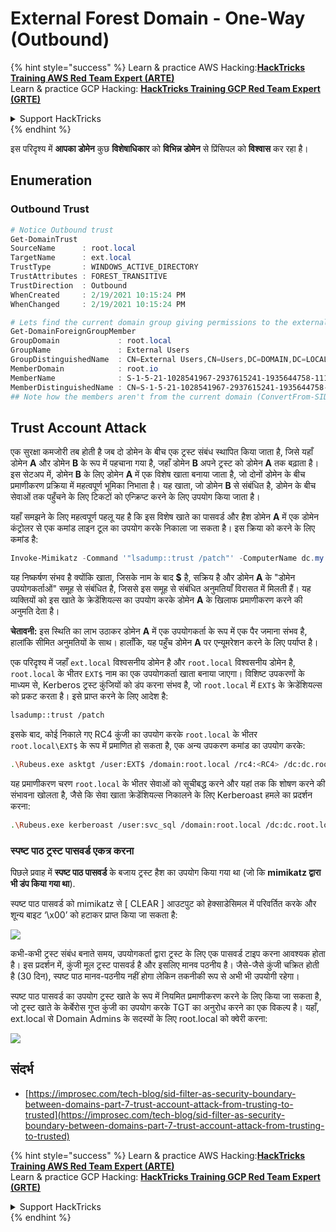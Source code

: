 # External Forest Domain - One-Way (Outbound)

{% hint style="success" %}
Learn & practice AWS Hacking:<img src="/.gitbook/assets/arte.png" alt="" data-size="line">[**HackTricks Training AWS Red Team Expert (ARTE)**](https://training.hacktricks.xyz/courses/arte)<img src="/.gitbook/assets/arte.png" alt="" data-size="line">\
Learn & practice GCP Hacking: <img src="/.gitbook/assets/grte.png" alt="" data-size="line">[**HackTricks Training GCP Red Team Expert (GRTE)**<img src="/.gitbook/assets/grte.png" alt="" data-size="line">](https://training.hacktricks.xyz/courses/grte)

<details>

<summary>Support HackTricks</summary>

* Check the [**subscription plans**](https://github.com/sponsors/carlospolop)!
* **Join the** 💬 [**Discord group**](https://discord.gg/hRep4RUj7f) or the [**telegram group**](https://t.me/peass) or **follow** us on **Twitter** 🐦 [**@hacktricks\_live**](https://twitter.com/hacktricks\_live)**.**
* **Share hacking tricks by submitting PRs to the** [**HackTricks**](https://github.com/carlospolop/hacktricks) and [**HackTricks Cloud**](https://github.com/carlospolop/hacktricks-cloud) github repos.

</details>
{% endhint %}

इस परिदृश्य में **आपका डोमेन** कुछ **विशेषाधिकार** को **विभिन्न डोमेन** से प्रिंसिपल को **विश्वास** कर रहा है।

## Enumeration

### Outbound Trust
```powershell
# Notice Outbound trust
Get-DomainTrust
SourceName      : root.local
TargetName      : ext.local
TrustType       : WINDOWS_ACTIVE_DIRECTORY
TrustAttributes : FOREST_TRANSITIVE
TrustDirection  : Outbound
WhenCreated     : 2/19/2021 10:15:24 PM
WhenChanged     : 2/19/2021 10:15:24 PM

# Lets find the current domain group giving permissions to the external domain
Get-DomainForeignGroupMember
GroupDomain             : root.local
GroupName               : External Users
GroupDistinguishedName  : CN=External Users,CN=Users,DC=DOMAIN,DC=LOCAL
MemberDomain            : root.io
MemberName              : S-1-5-21-1028541967-2937615241-1935644758-1115
MemberDistinguishedName : CN=S-1-5-21-1028541967-2937615241-1935644758-1115,CN=ForeignSecurityPrincipals,DC=DOMAIN,DC=LOCAL
## Note how the members aren't from the current domain (ConvertFrom-SID won't work)
```
## Trust Account Attack

एक सुरक्षा कमजोरी तब होती है जब दो डोमेन के बीच एक ट्रस्ट संबंध स्थापित किया जाता है, जिसे यहाँ डोमेन **A** और डोमेन **B** के रूप में पहचाना गया है, जहाँ डोमेन **B** अपने ट्रस्ट को डोमेन **A** तक बढ़ाता है। इस सेटअप में, डोमेन **B** के लिए डोमेन **A** में एक विशेष खाता बनाया जाता है, जो दोनों डोमेन के बीच प्रमाणीकरण प्रक्रिया में महत्वपूर्ण भूमिका निभाता है। यह खाता, जो डोमेन **B** से संबंधित है, डोमेन के बीच सेवाओं तक पहुँचने के लिए टिकटों को एन्क्रिप्ट करने के लिए उपयोग किया जाता है।

यहाँ समझने के लिए महत्वपूर्ण पहलू यह है कि इस विशेष खाते का पासवर्ड और हैश डोमेन **A** में एक डोमेन कंट्रोलर से एक कमांड लाइन टूल का उपयोग करके निकाला जा सकता है। इस क्रिया को करने के लिए कमांड है:
```powershell
Invoke-Mimikatz -Command '"lsadump::trust /patch"' -ComputerName dc.my.domain.local
```
यह निष्कर्षण संभव है क्योंकि खाता, जिसके नाम के बाद **$** है, सक्रिय है और डोमेन **A** के "डोमेन उपयोगकर्ताओं" समूह से संबंधित है, जिससे इस समूह से संबंधित अनुमतियाँ विरासत में मिलती हैं। यह व्यक्तियों को इस खाते के क्रेडेंशियल्स का उपयोग करके डोमेन **A** के खिलाफ प्रमाणीकरण करने की अनुमति देता है।

**चेतावनी:** इस स्थिति का लाभ उठाकर डोमेन **A** में एक उपयोगकर्ता के रूप में एक पैर जमाना संभव है, हालांकि सीमित अनुमतियों के साथ। हालाँकि, यह पहुँच डोमेन **A** पर एन्यूमरेशन करने के लिए पर्याप्त है।

एक परिदृश्य में जहाँ `ext.local` विश्वसनीय डोमेन है और `root.local` विश्वसनीय डोमेन है, `root.local` के भीतर `EXT$` नाम का एक उपयोगकर्ता खाता बनाया जाएगा। विशिष्ट उपकरणों के माध्यम से, Kerberos ट्रस्ट कुंजियों को डंप करना संभव है, जो `root.local` में `EXT$` के क्रेडेंशियल्स को प्रकट करता है। इसे प्राप्त करने के लिए आदेश है:
```bash
lsadump::trust /patch
```
इसके बाद, कोई निकाले गए RC4 कुंजी का उपयोग करके `root.local` के भीतर `root.local\EXT$` के रूप में प्रमाणित हो सकता है, एक अन्य उपकरण कमांड का उपयोग करके:
```bash
.\Rubeus.exe asktgt /user:EXT$ /domain:root.local /rc4:<RC4> /dc:dc.root.local /ptt
```
यह प्रमाणीकरण चरण `root.local` के भीतर सेवाओं को सूचीबद्ध करने और यहां तक कि शोषण करने की संभावना खोलता है, जैसे कि सेवा खाता क्रेडेंशियल्स निकालने के लिए Kerberoast हमले का प्रदर्शन करना:
```bash
.\Rubeus.exe kerberoast /user:svc_sql /domain:root.local /dc:dc.root.local
```
### स्पष्ट पाठ ट्रस्ट पासवर्ड एकत्र करना

पिछले प्रवाह में **स्पष्ट पाठ पासवर्ड** के बजाय ट्रस्ट हैश का उपयोग किया गया था (जो कि **mimikatz द्वारा भी डंप किया गया था**).

स्पष्ट पाठ पासवर्ड को mimikatz से \[ CLEAR ] आउटपुट को हेक्साडेसिमल में परिवर्तित करके और शून्य बाइट ‘\x00’ को हटाकर प्राप्त किया जा सकता है:

![](<../../.gitbook/assets/image (938).png>)

कभी-कभी ट्रस्ट संबंध बनाते समय, उपयोगकर्ता द्वारा ट्रस्ट के लिए एक पासवर्ड टाइप करना आवश्यक होता है। इस प्रदर्शन में, कुंजी मूल ट्रस्ट पासवर्ड है और इसलिए मानव पठनीय है। जैसे-जैसे कुंजी चक्रित होती है (30 दिन), स्पष्ट पाठ मानव-पठनीय नहीं होगा लेकिन तकनीकी रूप से अभी भी उपयोगी रहेगा।

स्पष्ट पाठ पासवर्ड का उपयोग ट्रस्ट खाते के रूप में नियमित प्रमाणीकरण करने के लिए किया जा सकता है, जो ट्रस्ट खाते के केर्बेरोस गुप्त कुंजी का उपयोग करके TGT का अनुरोध करने का एक विकल्प है। यहाँ, ext.local से Domain Admins के सदस्यों के लिए root.local को क्वेरी करना:

![](<../../.gitbook/assets/image (792).png>)

## संदर्भ

* [https://improsec.com/tech-blog/sid-filter-as-security-boundary-between-domains-part-7-trust-account-attack-from-trusting-to-trusted](https://improsec.com/tech-blog/sid-filter-as-security-boundary-between-domains-part-7-trust-account-attack-from-trusting-to-trusted)

{% hint style="success" %}
Learn & practice AWS Hacking:<img src="/.gitbook/assets/arte.png" alt="" data-size="line">[**HackTricks Training AWS Red Team Expert (ARTE)**](https://training.hacktricks.xyz/courses/arte)<img src="/.gitbook/assets/arte.png" alt="" data-size="line">\
Learn & practice GCP Hacking: <img src="/.gitbook/assets/grte.png" alt="" data-size="line">[**HackTricks Training GCP Red Team Expert (GRTE)**<img src="/.gitbook/assets/grte.png" alt="" data-size="line">](https://training.hacktricks.xyz/courses/grte)

<details>

<summary>Support HackTricks</summary>

* Check the [**subscription plans**](https://github.com/sponsors/carlospolop)!
* **Join the** 💬 [**Discord group**](https://discord.gg/hRep4RUj7f) or the [**telegram group**](https://t.me/peass) or **follow** us on **Twitter** 🐦 [**@hacktricks\_live**](https://twitter.com/hacktricks\_live)**.**
* **Share hacking tricks by submitting PRs to the** [**HackTricks**](https://github.com/carlospolop/hacktricks) and [**HackTricks Cloud**](https://github.com/carlospolop/hacktricks-cloud) github repos.

</details>
{% endhint %}
